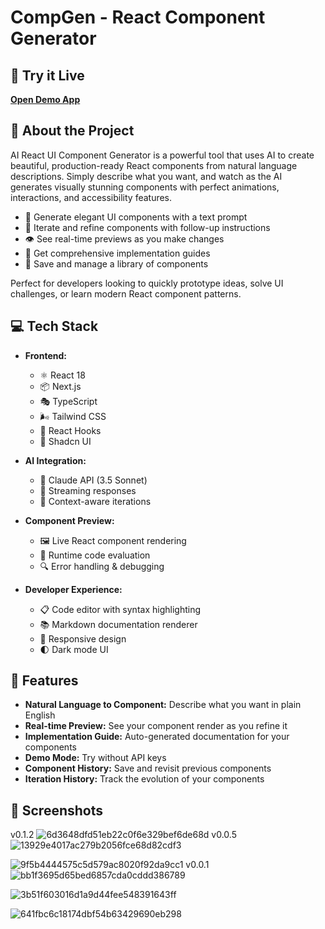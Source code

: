 # CompGen - React Component Generator

## 🚀 Try it Live

**[Open Demo App](https://compgen.vercel.app/)**

## 🌟 About the Project

AI React UI Component Generator is a powerful tool that uses AI to create beautiful, production-ready React components from natural language descriptions. Simply describe what you want, and watch as the AI generates visually stunning components with perfect animations, interactions, and accessibility features.

- 🎨 Generate elegant UI components with a text prompt
- 🔄 Iterate and refine components with follow-up instructions
- 👁️ See real-time previews as you make changes
- 📝 Get comprehensive implementation guides
- 🧩 Save and manage a library of components

Perfect for developers looking to quickly prototype ideas, solve UI challenges, or learn modern React component patterns.

## 💻 Tech Stack

- **Frontend:**

  - ⚛️ React 18
  - 📦 Next.js
  - 🎭 TypeScript
  - 🌬️ Tailwind CSS
  - 🧩 React Hooks
  - 🎨 Shadcn UI

- **AI Integration:**

  - 🤖 Claude API (3.5 Sonnet)
  - 🔄 Streaming responses
  - 📝 Context-aware iterations

- **Component Preview:**

  - 🖼️ Live React component rendering
  - 🧠 Runtime code evaluation
  - 🔍 Error handling & debugging

- **Developer Experience:**
  - 📋 Code editor with syntax highlighting
  - 📚 Markdown documentation renderer
  - 📱 Responsive design
  - 🌓 Dark mode UI

## 🌈 Features

- **Natural Language to Component:** Describe what you want in plain English
- **Real-time Preview:** See your component render as you refine it
- **Implementation Guide:** Auto-generated documentation for your components
- **Demo Mode:** Try without API keys
- **Component History:** Save and revisit previous components
- **Iteration History:** Track the evolution of your components

## 📸 Screenshots
v0.1.2
![6d3648dfd51eb22c0f6e329bef6de68d](https://github.com/user-attachments/assets/724f8990-0152-442d-9048-3433599bf7a5)
v0.0.5
![13929e4017ac279b2056fce68d82cdf3](https://github.com/user-attachments/assets/740d1ea0-2fa1-4f17-909b-7b1fc5955baf)

![9f5b4444575c5d579ac8020f92da9cc1](https://github.com/user-attachments/assets/1a54ae53-9b76-4729-bf11-e24ec08ae3e7)
v0.0.1
![bb1f3695d65bed6857cda0cddd386789](https://github.com/user-attachments/assets/a54b1772-c9ce-4e38-a52e-48f97c496ecd)

![3b51f603016d1a9d44fee548391643ff](https://github.com/user-attachments/assets/2d3bd81a-c388-4468-a611-b31002580305)

![641fbc6c18174dbf54b63429690eb298](https://github.com/user-attachments/assets/c5b97cca-b608-45c9-b499-175760527583)
